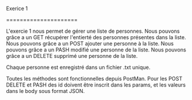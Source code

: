 Exerice 1 

=====================


L'exercie 1 nous permet de gérer une liste de personnes. 
Nous pouvons grâce a un GET récupérer l'entierté des personnes présentes dans la liste. 
Nous pouvons grâce a un POST ajouter une personne à la liste. 
Nous pouvons grâce a un PASH modifié une personne de la liste. 
Nous pouvons grâce a un DELETE supprimé une personne de la liste. 


Chaque personne est enregistré dans un fichier .txt unique. 

Toutes les méthodes sont fonctionnelles depuis PostMan. 
Pour les POST DELETE et PASH des id doivent être inscrit dans les params, et les valeurs dans le body sous format JSON. 
